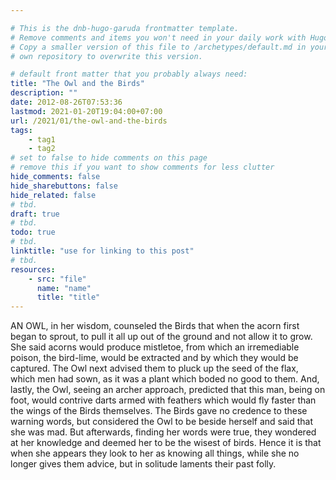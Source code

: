 ```yaml
---

# This is the dnb-hugo-garuda frontmatter template. 
# Remove comments and items you won't need in your daily work with Hugo.
# Copy a smaller version of this file to /archetypes/default.md in your
# own repository to overwrite this version.

# default front matter that you probably always need:
title: "The Owl and the Birds"
description: ""
date: 2012-08-26T07:53:36
lastmod: 2021-01-20T19:04:00+07:00
url: /2021/01/the-owl-and-the-birds
tags:
    - tag1
    - tag2
# set to false to hide comments on this page
# remove this if you want to show comments for less clutter
hide_comments: false
hide_sharebuttons: false
hide_related: false
# tbd.
draft: true
# tbd.
todo: true
# tbd.
linktitle: "use for linking to this post"
# tbd.
resources:
    - src: "file"
      name: "name"
      title: "title"
---
```

AN OWL, in her wisdom, counseled the Birds that when the acorn first began to sprout, to pull it all up out of the ground and not allow it to grow. She said acorns would produce mistletoe, from which an irremediable poison, the bird-lime, would be extracted and by which they would be captured. The Owl next advised them to pluck up the seed of the flax, which men had sown, as it was a plant which boded no good to them. And, lastly, the Owl, seeing an archer approach, predicted that this man, being on foot, would contrive darts armed with feathers which would fly faster than the wings of the Birds themselves. The Birds gave no credence to these warning words, but considered the Owl to be beside herself and said that she was mad. But afterwards, finding her words were true, they wondered at her knowledge and deemed her to be the wisest of birds. Hence it is that when she appears they look to her as knowing all things, while she no longer gives them advice, but in solitude laments their past folly.


